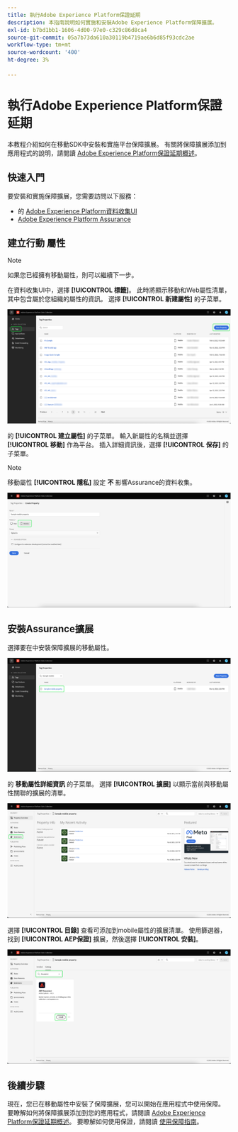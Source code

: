 ```yaml
---
title: 執行Adobe Experience Platform保證延期
description: 本指南說明如何實施和安裝Adobe Experience Platform保障擴展。
exl-id: b7bd1bb1-1606-4d00-97e0-c329c86d8ca4
source-git-commit: 05a7b73da610a30119b4719ae6b6d85f93cdc2ae
workflow-type: tm+mt
source-wordcount: '400'
ht-degree: 3%

---
```


# 執行Adobe Experience Platform保證延期

本教程介紹如何在移動SDK中安裝和實施平台保障擴展。 有關將保障擴展添加到應用程式的說明，請閱讀 [Adobe Experience Platform保證延期概述](https://developer.adobe.com/client-sdks/documentation/platform-assurance-sdk/#add-the-aep-assurance-extension-to-your-app)。

## 快速入門

要安裝和實施保障擴展，您需要訪問以下服務：

- 的 [Adobe Experience Platform資料收集UI](https://experience.adobe.com/#/data-collection/)
- [Adobe Experience Platform Assurance](https://experience.adobe.com/assurance)

## 建立行動 屬性

>[!NOTE]
>
>如果您已經擁有移動屬性，則可以繼續下一步。

在資料收集UI中，選擇 **[!UICONTROL 標籤]**。 此時將顯示移動和Web屬性清單，其中包含屬於您組織的屬性的資訊。 選擇 **[!UICONTROL 新建屬性]** 的子菜單。

![「新建屬性」按鈕將突出顯示，顯示您選擇建立新屬性的內容](./images/implement-assurance/create-new-property.png)

的 **[!UICONTROL 建立屬性]** 的子菜單。 輸入新屬性的名稱並選擇 **[!UICONTROL 移動]** 作為平台。 插入詳細資訊後，選擇 **[!UICONTROL 保存]** 的子菜單。

>[!NOTE]
>
>移動屬性 **[!UICONTROL 隱私]** 設定 **不** 影響Assurance的資料收集。

![此時將顯示「建立屬性」頁。 您可以在此處插入有關移動屬性的資訊。](./images/implement-assurance/create-property.png)

## 安裝Assurance擴展

選擇要在中安裝保障擴展的移動屬性。

![將顯示「標籤屬性」頁，並突出顯示選定的移動屬性。](./images/implement-assurance/select-mobile-property.png)

的 **移動屬性詳細資訊** 的子菜單。 選擇 **[!UICONTROL 擴展]** 以顯示當前與移動屬性關聯的擴展的清單。

![將顯示移動屬性詳細資訊頁面。 將顯示有關最近活動的資訊。 加亮顯示擴展頁籤。](./images/implement-assurance/tag-properties.png)

選擇 **[!UICONTROL 目錄]** 查看可添加到mobile屬性的擴展清單。 使用篩選器，找到 **[!UICONTROL AEP保證]** 擴展，然後選擇 **[!UICONTROL 安裝]**。

![將顯示擴展目錄。 「Assurance extension（保證擴展）」將被篩選並顯示，並選中安裝按鈕。](./images/implement-assurance/assurance-extension.png)

## 後續步驟

現在，您已在移動屬性中安裝了保障擴展，您可以開始在應用程式中使用保障。 要瞭解如何將保障擴展添加到您的應用程式，請閱讀 [Adobe Experience Platform保證延期概述](https://developer.adobe.com/client-sdks/documentation/platform-assurance-sdk/#add-the-aep-assurance-extension-to-your-app)。 要瞭解如何使用保證，請閱讀 [使用保障指南](./using-assurance.md)。
